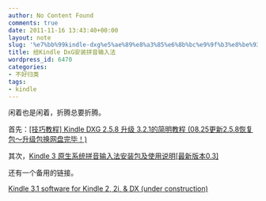 ```yaml
---
author: No Content Found
comments: true
date: 2011-11-16 13:43:40+00:00
layout: note
slug: '%e7%bb%99kindle-dxg%e5%ae%89%e8%a3%85%e6%8b%bc%e9%9f%b3%e8%be%93%e5%85%a5%e6%b3%95'
title: 给Kindle DxG安装拼音输入法
wordpress_id: 6470
categories:
- 不好归类
tags:
- kindle
---
```


闲着也是闲着，折腾总要折腾。





首先：[[技巧教程] Kindle DXG 2.5.8 升级 3.2.1的简明教程 (08.25更新2.5.8恢复包～升级包换网盘完毕！)](http://bbs.mydoo.cn/thread-32419-1-2.html)





其次，[Kindle 3 原生系统拼音输入法安装包及使用说明[最新版本0.3]](http://hi.baidu.com/canbefound/blog/item/447a390a817497d93bc763c3.html)





还有一个备用的链接。





[Kindle 3.1 software for Kindle 2, 2i, & DX (under construction)](http://www.mobileread.com/forums/showthread.php?t=127969)
